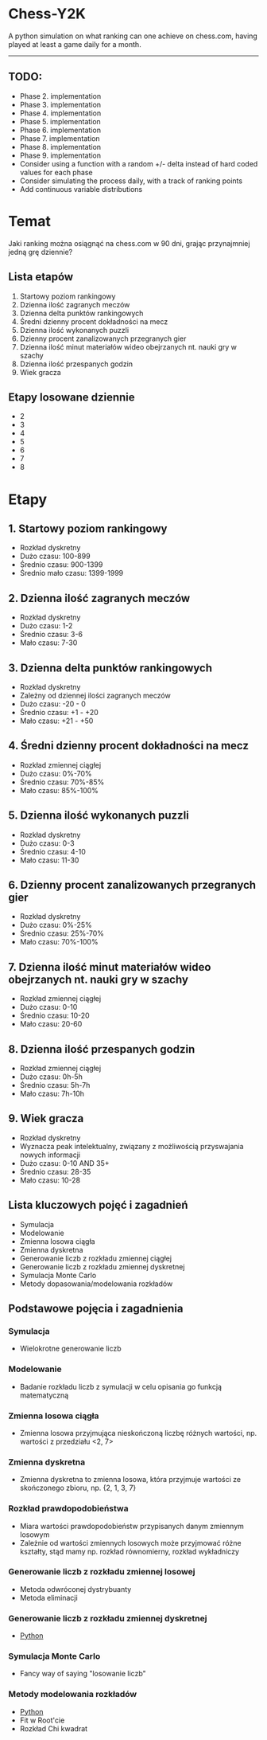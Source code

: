# Chess-Y2K
A python simulation on what ranking can one achieve on chess.com, 
having played at least a game daily for a month.

---
## TODO:
- Phase 2. implementation
- Phase 3. implementation
- Phase 4. implementation
- Phase 5. implementation
- Phase 6. implementation
- Phase 7. implementation
- Phase 8. implementation
- Phase 9. implementation
- Consider using a function with a random +/- delta instead of hard coded values for each phase
- Consider simulating the process daily, with a track of ranking points
- Add continuous variable distributions



# Temat
Jaki ranking można osiągnąć na chess.com w 90 dni, grając przynajmniej jedną grę dziennie?


## Lista etapów
1. Startowy poziom rankingowy
2. Dzienna ilość zagranych meczów
3. Dzienna delta punktów rankingowych 
4. Średni dzienny procent dokładności na mecz 
5. Dzienna ilość wykonanych puzzli 
6. Dzienny procent zanalizowanych przegranych gier 
7. Dzienna ilość minut materiałów wideo obejrzanych nt. nauki gry w szachy 
8. Dzienna ilość przespanych godzin 
9. Wiek gracza 


## Etapy losowane dziennie
- 2
- 3
- 4
- 5
- 6
- 7
- 8


# Etapy
## 1. Startowy poziom rankingowy
- Rozkład dyskretny
- Dużo czasu: 100-899
- Średnio czasu: 900-1399
- Średnio mało czasu: 1399-1999

## 2. Dzienna ilość zagranych meczów
- Rozkład dyskretny
- Dużo czasu: 1-2 
- Średnio czasu: 3-6 
- Mało czasu: 7-30 

## 3. Dzienna delta punktów rankingowych
- Rozkład dyskretny 
- Zależny od dziennej ilości zagranych meczów 
- Dużo czasu: -20 - 0 
- Średnio czasu: +1 - +20 
- Mało czasu: +21 - +50 

## 4. Średni dzienny procent dokładności na mecz 
- Rozkład zmiennej ciągłej 
- Dużo czasu: 0%-70% 
- Średnio czasu: 70%-85% 
- Mało czasu: 85%-100% 

## 5. Dzienna ilość wykonanych puzzli 
- Rozkład dyskretny 
- Dużo czasu: 0-3 
- Średnio czasu: 4-10 
- Mało czasu: 11-30 

## 6. Dzienny procent zanalizowanych przegranych gier 
- Rozkład dyskretny 
- Dużo czasu: 0%-25%
- Średnio czasu: 25%-70%
- Mało czasu: 70%-100%

## 7. Dzienna ilość minut materiałów wideo obejrzanych nt. nauki gry w szachy 
- Rozkład zmiennej ciągłej 
- Dużo czasu: 0-10
- Średnio czasu: 10-20
- Mało czasu: 20-60

## 8. Dzienna ilość przespanych godzin 
- Rozkład zmiennej ciągłej 
- Dużo czasu: 0h-5h
- Średnio czasu: 5h-7h
- Mało czasu: 7h-10h

## 9. Wiek gracza 
- Rozkład dyskretny 
- Wyznacza peak intelektualny, związany z możliwością przyswajania nowych informacji 
- Dużo czasu: 0-10 AND 35+
- Średnio czasu: 28-35
- Mało czasu: 10-28


## Lista kluczowych pojęć i zagadnień
- Symulacja
- Modelowanie
- Zmienna losowa ciągła
- Zmienna dyskretna
- Generowanie liczb z rozkładu zmiennej ciągłej
- Generowanie liczb z rozkładu zmiennej dyskretnej
- Symulacja Monte Carlo
- Metody dopasowania/modelowania rozkładów

## Podstawowe pojęcia i zagadnienia
### Symulacja
- Wielokrotne generowanie liczb

### Modelowanie
- Badanie rozkładu liczb z symulacji w celu opisania go funkcją matematyczną

### Zmienna losowa ciągła
- Zmienna losowa przyjmująca nieskończoną liczbę różnych wartości, np. wartości z przedziału <2, 7> 

### Zmienna dyskretna
- Zmienna dyskretna to zmienna losowa, która przyjmuje wartości ze skończonego zbioru, np. {2, 1, 3, 7}

### Rozkład prawdopodobieństwa
- Miara wartości prawdopodobieństw przypisanych danym zmiennym losowym
- Zależnie od wartości zmiennych losowych może przyjmować różne kształty, stąd mamy np. rozkład równomierny, rozkład wykładniczy

### Generowanie liczb z rozkładu zmiennej losowej
- Metoda odwróconej dystrybuanty
- Metoda eliminacji

### Generowanie liczb z rozkładu zmiennej dyskretnej
- [Python](https://www.shorturl.at/DMS03)

### Symulacja Monte Carlo
- Fancy way of saying "losowanie liczb" 

### Metody modelowania rozkładów
- [Python](https://www.shorturl.at/aeOU5)
- Fit w Root'cie
- Rozkład Chi kwadrat
